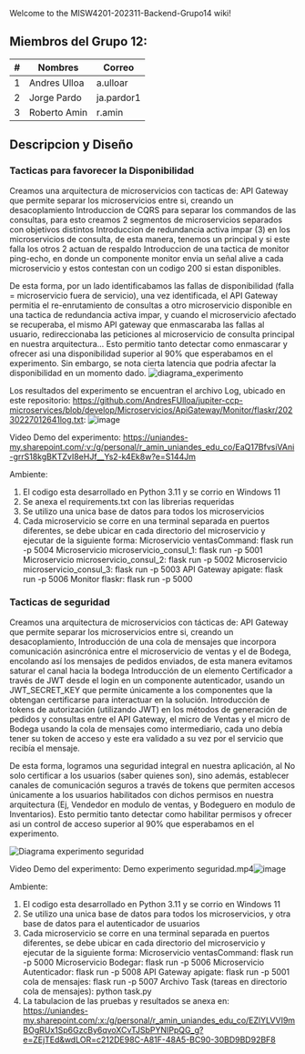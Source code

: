 Welcome to the MISW4201-202311-Backend-Grupo14 wiki!


## Miembros del Grupo 12:
| # | Nombres | Correo |
|---|---------------|---------------|
| 1 | Andres Ulloa | a.ulloar  |
| 2 | Jorge Pardo | ja.pardor1  |
| 3 | Roberto Amin | r.amin  |


## Descripcion y Diseño

### Tacticas para favorecer la Disponibilidad

Creamos una arquitectura de microservicios con tacticas de:
API Gateway que permite separar los microservicios entre si, creando un desacoplamiento
Introduccion de CQRS para separar los commandos de las consultas, para esto creamos 2 segmentos de microservicios separados con objetivos distintos
Introduccion de redundancia activa impar (3) en los microservicios de consulta, de esta manera, tenemos un principal 
y si este falla los otros 2 actuan de respaldo Introduccion de una tactica de monitor ping-echo, 
en donde un componente monitor envia un señal alive a cada microservicio y estos contestan con un codigo 200 si estan disponibles.

De esta forma, por un lado identificabamos las fallas de disponibilidad (falla = microservicio fuera de servicio), 
una vez identificada, el API Gateway permitia el re-enrutamiento de consultas a otro microservicio disponible en una 
tactica de redundancia activa impar, y cuando el microservicio afectado se recuperaba, el mismo API gateway que enmascaraba 
las fallas al usuario, redireccionaba las peticiones al microservicio de consulta principal en nuestra arquitectura… 
Esto permitio tanto detectar como enmascarar y ofrecer asi una disponibilidad superior al 90% que esperabamos en el experimento. 
Sin embargo, se nota cierta latencia que podria afectar la disponibilidad en un momento dado.
![diagrama_experimento](https://user-images.githubusercontent.com/111446386/221460027-0b737a8d-2090-4350-bb6b-ebf4d9e34946.jpg)


Los resultados del experimento se encuentran el archivo Log, ubicado en este repositorio: 
https://github.com/AndresFUlloa/jupiter-ccp-microservices/blob/develop/Microservicios/ApiGateway/Monitor/flaskr/20230227012641log.txt: ![image](https://user-images.githubusercontent.com/111446386/221460123-dd7432ab-c8c5-4c48-b20f-3086486918f4.png)

Video Demo del experimento:
https://uniandes-my.sharepoint.com/:v:/g/personal/r_amin_uniandes_edu_co/EaQ17BfvsiVAni-grrS18kgBKTZvI8eHJf__Ys2-k4Ek8w?e=S144Jm

Ambiente:
1. El codigo esta desarrollado en Python 3.11 y se corrio en Windows 11
2. Se anexa el requirements.txt con las librerias requeridas
3. Se utilizo una unica base de datos para todos los microservicios
4. Cada microservicio se corre en una terminal separada en puertos diferentes, se debe ubicar en cada directorio del microservicio y ejecutar de la siguiente forma:
  Microservicio ventasCommand: flask run -p 5004
  Microservicio microservicio_consul_1: flask run -p 5001
  Microservicio microservicio_consul_2: flask run -p 5002
  Microservicio microservicio_consul_3: flask run -p 5003
  API Gateway apigate: flask run -p 5006
  Monitor flaskr:      flask run -p 5000
  
### Tacticas de seguridad
Creamos una arquitectura de microservicios con tácticas de:
API Gateway que permite separar los microservicios entre si, creando un desacoplamiento, Introducción de una cola de mensajes que incorpora comunicación asincrónica entre el microservicio de ventas y el de Bodega, encolando así los mensajes de pedidos enviados, de esta manera evitamos saturar el canal hacia la bodega
Introducción de un elemento Certificador a través de JWT desde el login en un componente autenticador, usando un JWT_SECRET_KEY que permite únicamente a los componentes que la obtengan certificarse para interactuar en la solución.
Introducción de tokens de autorización (utilizando JWT) en los métodos de generación de pedidos y consultas entre el API Gateway, el micro de Ventas y el micro de Bodega usando la cola de mensajes como intermediario, cada uno debía tener su token de acceso y este era validado a su vez por el servicio que recibía el mensaje.

De esta forma, logramos una seguridad integral en nuestra aplicación, al No solo certificar a los usuarios (saber quienes son), sino además, establecer canales de comunicación seguros a través de tokens que permiten accesos únicamente a los usuarios habilitados con dichos permisos en nuestra arquitectura (Ej, Vendedor en modulo de ventas, y Bodeguero en modulo de Inventarios).  Esto permitio tanto detectar como habilitar permisos y ofrecer asi un control de acceso superior al 90% que esperabamos en el experimento. 

![Diagrama experimento seguridad](https://user-images.githubusercontent.com/111446386/226237078-44563246-db37-49e9-8fa0-61309828484a.jpg)

Video Demo del experimento:
Demo experimento seguridad.mp4![image](https://user-images.githubusercontent.com/111446386/226237148-42015168-bd47-4adc-9cf1-383a34217ac9.png)

Ambiente:
1. El codigo esta desarrollado en Python 3.11 y se corrio en Windows 11
2. Se utilizo una unica base de datos para todos los microservicios, y otra base de datos para el autenticador de usuarios
3. Cada microservicio se corre en una terminal separada en puertos diferentes, se debe ubicar en cada directorio del microservicio y ejecutar de la siguiente forma:
  Microservicio ventasCommand: flask run -p 5000
  Microservicio Bodegar: flask run -p 5006
  Microservicio Autenticador: flask run -p 5008
  API Gateway apigate: flask run -p 5001
  cola de mensajes:      flask run -p 5007
  Archivo Task (tareas en directorio cola de mensajes):  python task.py
4. La tabulacion de las pruebas y resultados se anexa en: https://uniandes-my.sharepoint.com/:x:/g/personal/r_amin_uniandes_edu_co/EZlYLVVI9mBOgRUx1Sp6GzcBy6qvoXCvTJSbPYNIPpQG_g?e=ZEjTEd&wdLOR=c212DE98C-A81F-48A5-BC90-30BD9BD92BF8

